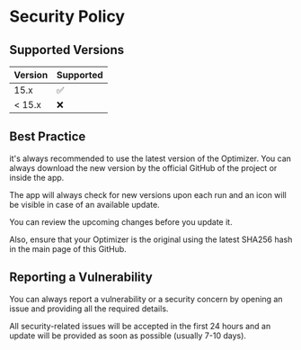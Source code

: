 # Security Policy

## Supported Versions

| Version | Supported          |
| ------- | ------------------ |
| 15.x   | :white_check_mark: |
| < 15.x   | :x:                |

## Best Practice

it's always recommended to use the latest version of the Optimizer.
You can always download the new version by the official GitHub of the project
or inside the app.

The app will always check for new versions upon each run and an icon will be
visible in case of an available update.

You can review the upcoming changes before you update it.

Also, ensure that your Optimizer is the original using the latest SHA256 hash
in the main page of this GitHub.

## Reporting a Vulnerability

You can always report a vulnerability or a security concern by opening
an issue and providing all the required details.

All security-related issues will be accepted in the first 24 hours
and an update will be provided as soon as possible (usually 7-10 days).